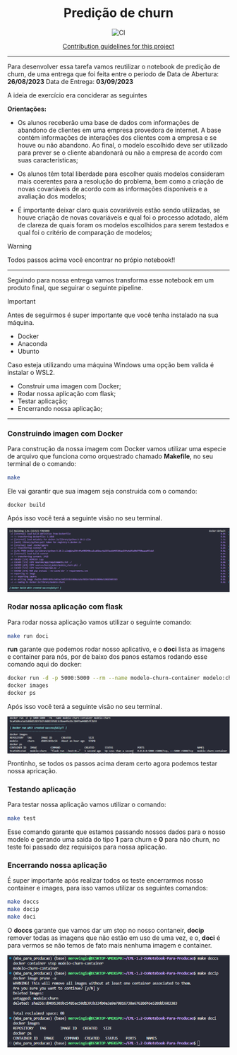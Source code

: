 <div align = center>

# Predição de churn

![CI](https://github.com/RogerioLS/EML-1.2-DoNotebook-Para-Producao/actions/workflows/ci.yml/badge.svg)

[Contribution guidelines for this project](docs/CI.md)

</div>

---

Para desenvolver essa tarefa vamos reutilizar o notebook de predição de churn, de uma entrega que foi feita entre o periodo de Data de Abertura: **26/08/2023**  Data de Entrega: **03/09/2023**

A ideia de exercício era conciderar as seguintes 

**Orientações:**

- Os alunos receberão uma base de dados com informações de abandono de clientes em uma empresa provedora de internet. A base contém informações de interações dos clientes com a empresa e se houve ou não abandono. Ao final, o modelo escolhido deve ser utilizado para prever se o cliente abandonará ou não a empresa de acordo com suas características;

- Os alunos têm total liberdade para escolher quais modelos consideram mais coerentes para a resolução do problema, bem como a criação de novas covariáveis de acordo com as informações disponíveis e a avaliação dos modelos;

- É importante deixar claro quais covariáveis estão sendo utilizadas, se houve criação de novas covariáveis e qual foi o processo adotado, além de clareza de quais foram os modelos escolhidos para serem testados e qual foi o critério de comparação de modelos;

> [!WARNING]
> Todos passos acima você encontrar no própio notebook!!

---

Seguindo para nossa entrega vamos transforma esse notebook em um produto final, que seguirar o seguinte pipeline.

> [!IMPORTANT]  
> Antes de seguirmos é super importante que você tenha instalado na sua máquina.
>
> - Docker
> - Anaconda
> - Ubunto
>
> Caso esteja utilizando uma máquina Windows uma opção bem valida é instalar o WSL2.

- Construir uma imagen com Docker;
- Rodar nossa aplicação com flask;
- Testar aplicação;
- Encerrando nossa aplicação;

---
### Construindo imagen com Docker
Para construção da nossa imagem com Docker vamos utilizar uma especie de arquivo que funciona como orquestrado chamado **Makefile**, no seu terminal de o comando:

```bash
make
```

Ele vai garantir que sua imagem seja construida com o comando:

```
docker build
```

Após isso você terá a seguinte visão no seu terminal.

<img align="center" src="https://github.com/RogerioLS/EML-1.2-DoNotebook-Para-Producao/blob/main/sources/images/image_build.png">

### Rodar nossa aplicação com flask
Para rodar nossa aplicação vamos utilizar o seguinte comando:
```bash
make run doci
```
**run** garante que podemos rodar nosso aplicativo, e o **doci** lista as imagens e container para nós, por de baixo dos panos estamos rodando esse comando aqui do docker:
```bash
docker run -d -p 5000:5000 --rm --name modelo-churn-container modelo:churn
docker images
docker ps
```
Após isso você terá a seguinte visão no seu terminal.

<img align="center" src="https://github.com/RogerioLS/EML-1.2-DoNotebook-Para-Producao/blob/main/sources/images/image_run.png">

Prontinho, se todos os passos acima deram certo agora podemos testar nossa apricação.

### Testando aplicação
Para testar nossa aplicação vamos utilizar o comando:
```bash
make test
```
Esse comando garante que estamos passando nossos dados para o nosso modelo e gerando uma saida do tipo **1** para churn e **0** para não churn, no teste foi passado dez requisiços para nossa aplicação.

### Encerrando nossa aplicação
É super importante após realizar todos os teste encerrarmos nosso container e images, para isso vamos utilizar os seguintes comandos:
```bash
make doccs
make docip
make doci
```
O **doccs** garante que vamos dar um stop no nosso contaneir, **docip** remover todas as imagens que não estão em uso de uma vez, e o, **doci** é para vermos se não temos de fato mais nenhuma imagem e container.

<img align="center" src="https://github.com/RogerioLS/EML-1.2-DoNotebook-Para-Producao/blob/main/sources/images/image_encerrar.png">
